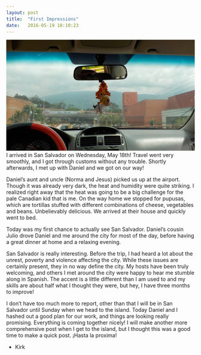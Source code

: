```yaml
---
layout: post
title:  "First Impressions"
date:   2016-05-19 18:10:23
---
```


<span class="image featured"><img src="/images/First-Impressions.jpg" alt=""></span>
I arrived in San Salvador on Wednesday, May 18th! Travel went very smoothly, and I got through customs without any trouble. Shortly afterwards, I met up with Daniel and we got on our way!

Daniel’s aunt and uncle (Norma and Jesus) picked us up at the airport. Though it was already very dark, the heat and humidity were quite striking. I realized right away that the heat was going to be a big challenge for the pale Canadian kid that is me. On the way home we stopped for pupusas, which are tortillas stuffed with different combinations of cheese, vegetables and beans. Unbelievably delicious. We arrived at their house and quickly went to bed.

Today was my first chance to actually see San Salvador. Daniel’s cousin Julio drove Daniel and me around the city for most of the day, before having a great dinner at home and a relaxing evening.

San Salvador is really interesting. Before the trip, I had heard a lot about the unrest, poverty and violence affecting the city. While these issues are certainly present, they in no way define the city. My hosts have been truly welcoming, and others I met around the city were happy to hear me stumble along in Spanish. The accent is a little different than I am used to and my skills are about half what I thought they were, but hey, I have three months to improve!

I don’t have too much more to report, other than that I will be in San Salvador until Sunday when we head to the island. Today Daniel and I hashed out a good plan for our work, and things are looking really promising. Everything is coming together nicely! I will make another more comprehensive post when I get to the island, but I thought this was a good time to make a quick post. ¡Hasta la proxima!

-	Kirk
